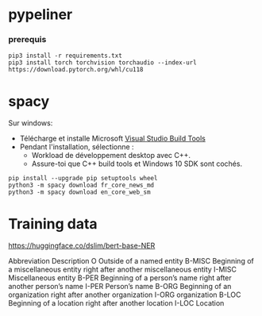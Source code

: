 # pypeliner

### prerequis

```
pip3 install -r requirements.txt
pip3 install torch torchvision torchaudio --index-url https://download.pytorch.org/whl/cu118
```
# spacy

Sur windows:

- Télécharge et installe Microsoft [Visual Studio Build Tools](https://visualstudio.microsoft.com/fr/visual-cpp-build-tools/)
- Pendant l'installation, sélectionne :
  - Workload de développement desktop avec C++.
  - Assure-toi que C++ build tools et Windows 10 SDK sont cochés.

```
pip install --upgrade pip setuptools wheel
python3 -m spacy download fr_core_news_md
python3 -m spacy download en_core_web_sm
```

# Training data

https://huggingface.co/dslim/bert-base-NER

Abbreviation	Description
O	Outside of a named entity
B-MISC	Beginning of a miscellaneous entity right after another miscellaneous entity
I-MISC	Miscellaneous entity
B-PER	Beginning of a person’s name right after another person’s name
I-PER	Person’s name
B-ORG	Beginning of an organization right after another organization
I-ORG	organization
B-LOC	Beginning of a location right after another location
I-LOC	Location